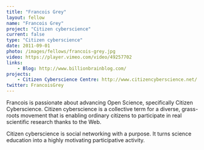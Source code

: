 ```yaml
---
title: "Francois Grey"
layout: fellow
name: "Francois Grey"
project: "Citizen cyberscience"
current: false
type: "Citizen cyberscience"
date: 2011-09-01
photo: /images/fellows/francois-grey.jpg
video: https://player.vimeo.com/video/49257702
links:
    - Blog: http://www.billionbrainblog.com/
projects:
    - Citizen Cyberscience Centre: http://www.citizencyberscience.net/
twitter: FrancoisGrey
---
```


Francois is passionate about advancing Open Science, specifically Citizen Cyberscience. Citizen cyberscience is a collective term for a diverse, grass-roots movement that is enabling ordinary citizens to participate in real scientific research thanks to the Web.

Citizen cyberscience is social networking with a purpose. It turns science education into a highly motivating participative activity.
